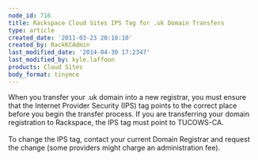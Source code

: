 ```yaml
---
node_id: 716
title: Rackspace Cloud Sites IPS Tag for .uk Domain Transfers
type: article
created_date: '2011-03-23 20:18:10'
created_by: RackKCAdmin
last_modified_date: '2014-04-30 17:2347'
last_modified_by: kyle.laffoon
products: Cloud Sites
body_format: tinymce
---
```


When you transfer your .uk domain into a new registrar, you must ensure
that the Internet Provider Security (IPS) tag points to the correct
place before you begin the transfer process. If you are transferring
your domain registration to Rackspace, the IPS tag must point to
TUCOWS-CA.\
 \
To change the IPS tag, contact your current Domain Registrar and request
the change (some providers might  charge an administration fee).

